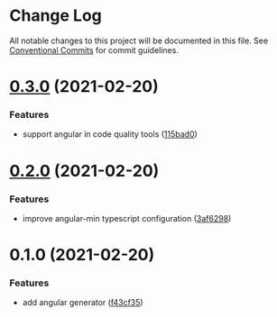 # Change Log

All notable changes to this project will be documented in this file.
See [Conventional Commits](https://conventionalcommits.org) for commit guidelines.

# [0.3.0](https://github.com/developer239/compgen/compare/@compgen/angular-min@0.2.0...@compgen/angular-min@0.3.0) (2021-02-20)


### Features

* support angular in code quality tools ([115bad0](https://github.com/developer239/compgen/commit/115bad0e04e490152dcf57341ae2a3c6112f6e2d))





# [0.2.0](https://github.com/developer239/compgen/compare/@compgen/angular-min@0.1.0...@compgen/angular-min@0.2.0) (2021-02-20)


### Features

* improve angular-min typescript configuration ([3af6298](https://github.com/developer239/compgen/commit/3af6298bc9ce6cb0dacc42c14d3f1bee24aef86a))





# 0.1.0 (2021-02-20)


### Features

* add angular generator ([f43cf35](https://github.com/developer239/compgen/commit/f43cf35cab35611c525cd185158bbc6b9e36979d))
